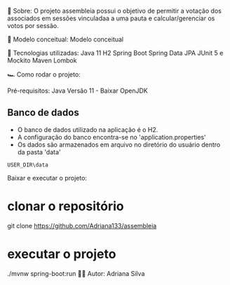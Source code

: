 📝 Sobre:
O projeto assembleia possui o objetivo de permitir a votação dos associados em sessões vinculadaa a uma pauta e calcular/gerenciar os votos por sessão.

🎲 Modelo conceitual:
Modelo conceitual

🔨 Tecnologias utilizadas:
Java 11
H2
Spring Boot
Spring Data JPA
JUnit 5 e Mockito
Maven
Lombok

🏎 Como rodar o projeto:

Pré-requisitos:
Java Versão 11 - Baixar OpenJDK

## Banco de dados

- O banco de dados utilizado na aplicação é o H2.
- A configuração do banco encontra-se no 'application.properties'
- Os dados são armazenados em arquivo no diretório do usuário dentro da pasta 'data'

``` USER_DIR\data ```

Baixar e executar o projeto:
# clonar o repositório
git clone https://github.com/Adriana133/assembleia

# executar o projeto
./mvnw spring-boot:run
🙋‍♂️ Autor:
Adriana Silva